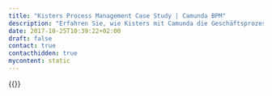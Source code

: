 ```yaml
---
title: "Kisters Process Management Case Study | Camunda BPM"
description: "Erfahren Sie, wie Kisters mit Camunda die Geschäftsprozessautomatisierung organisiert und die Effizienz im Unternehmen gesteigert hat. Camunda ist der Marktführer für Workflow-Automatisierung basierend auf Java und BPMN 2.0."
date: 2017-10-25T10:39:22+02:00
draft: false
contact: true
contacthidden: true
mycontent: static
---
```

{{<case-study-single
company="Kisters"
companydescription="Das 1963 als Ingenieurbüro gegründete, mittelständische Unternehmen KISTERS entwickelt heute Software-Lösungen für nachhaltiges Ressourcenmanagement von Energie, Wasser und Luft, für Umweltschutz und Sicherheit, Logistik, Monitoring sowie 3D-Viewing. Der Hardware-Vertrieb der KISTERS AG bietet großformatige Drucker (2D und 3D), Scanner uvm. an. Der Bereich Ingenieurleistungen besteht zudem bis heute fort.Das Unternehmen mit über 500 Mitarbeitern, Hauptsitz in Aachen und zahlreichen Niederlassungen in Deutschland und Tochterunternehmen in Europa, Nordamerika, Australien und Asien ist aufgrund von Fachkompetenz, Einsatz- und Branchenerfahrung ein international gesuchter Lösungspartner. KISTERS Systeme sind weltweit im Einsatz."
customerquote=""
teaser=""
usecase=""
videolink=""
logo="//images.ctfassets.net/vpidbgnakfvf/6Rr7B4vViC1Bk0De4IC1j/73a3d1de55b5b7ef577a041407398f0f/kisters-logo.svg"
pdf=""
thumbnail="">}}
